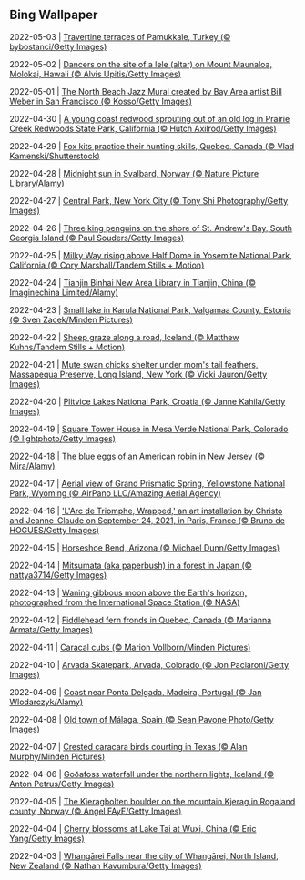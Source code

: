 ## Bing Wallpaper
2022-05-03 | [Travertine terraces of Pamukkale, Turkey (© bybostanci/Getty Images)](./wallpaper/2022-05-03.jpg) 

2022-05-02 | [Dancers on the site of a lele (altar) on Mount Maunaloa, Molokai, Hawaii (© Alvis Upitis/Getty Images)](./wallpaper/2022-05-02.jpg) 

2022-05-01 | [The North Beach Jazz Mural created by Bay Area artist Bill Weber in San Francisco (© Kosso/Getty Images)](./wallpaper/2022-05-01.jpg) 

2022-04-30 | [A young coast redwood sprouting out of an old log in Prairie Creek Redwoods State Park, California (© Hutch Axilrod/Getty Images)](./wallpaper/2022-04-30.jpg) 

2022-04-29 | [Fox kits practice their hunting skills, Quebec, Canada (© Vlad Kamenski/Shutterstock)](./wallpaper/2022-04-29.jpg) 

2022-04-28 | [Midnight sun in Svalbard, Norway (© Nature Picture Library/Alamy)](./wallpaper/2022-04-28.jpg) 

2022-04-27 | [Central Park, New York City (© Tony Shi Photography/Getty Images)](./wallpaper/2022-04-27.jpg) 

2022-04-26 | [Three king penguins on the shore of St. Andrew's Bay, South Georgia Island (© Paul Souders/Getty Images)](./wallpaper/2022-04-26.jpg) 

2022-04-25 | [Milky Way rising above Half Dome in Yosemite National Park, California (© Cory Marshall/Tandem Stills + Motion)](./wallpaper/2022-04-25.jpg) 

2022-04-24 | [Tianjin Binhai New Area Library in Tianjin, China (© Imaginechina Limited/Alamy)](./wallpaper/2022-04-24.jpg) 

2022-04-23 | [Small lake in Karula National Park, Valgamaa County, Estonia (© Sven Zacek/Minden Pictures)](./wallpaper/2022-04-23.jpg) 

2022-04-22 | [Sheep graze along a road, Iceland (© Matthew Kuhns/Tandem Stills + Motion)](./wallpaper/2022-04-22.jpg) 

2022-04-21 | [Mute swan chicks shelter under mom's tail feathers, Massapequa Preserve, Long Island, New York (© Vicki Jauron/Getty Images)](./wallpaper/2022-04-21.jpg) 

2022-04-20 | [Plitvice Lakes National Park, Croatia (© Janne Kahila/Getty Images)](./wallpaper/2022-04-20.jpg) 

2022-04-19 | [Square Tower House in Mesa Verde National Park, Colorado (© lightphoto/Getty Images)](./wallpaper/2022-04-19.jpg) 

2022-04-18 | [The blue eggs of an American robin in New Jersey (© Mira/Alamy)](./wallpaper/2022-04-18.jpg) 

2022-04-17 | [Aerial view of Grand Prismatic Spring, Yellowstone National Park, Wyoming (© AirPano LLC/Amazing Aerial Agency)](./wallpaper/2022-04-17.jpg) 

2022-04-16 | ['L'Arc de Triomphe, Wrapped,' an art installation by Christo and Jeanne-Claude on September 24, 2021, in Paris, France (© Bruno de HOGUES/Getty Images)](./wallpaper/2022-04-16.jpg) 

2022-04-15 | [Horseshoe Bend, Arizona (© Michael Dunn/Getty Images)](./wallpaper/2022-04-15.jpg) 

2022-04-14 | [Mitsumata (aka paperbush) in a forest in Japan (© nattya3714/Getty Images)](./wallpaper/2022-04-14.jpg) 

2022-04-13 | [Waning gibbous moon above the Earth's horizon, photographed from the International Space Station (© NASA)](./wallpaper/2022-04-13.jpg) 

2022-04-12 | [Fiddlehead fern fronds in Quebec, Canada (© Marianna Armata/Getty Images)](./wallpaper/2022-04-12.jpg) 

2022-04-11 | [Caracal cubs (© Marion Vollborn/Minden Pictures)](./wallpaper/2022-04-11.jpg) 

2022-04-10 | [Arvada Skatepark, Arvada, Colorado (© Jon Paciaroni/Getty Images)](./wallpaper/2022-04-10.jpg) 

2022-04-09 | [Coast near Ponta Delgada, Madeira, Portugal (© Jan Wlodarczyk/Alamy)](./wallpaper/2022-04-09.jpg) 

2022-04-08 | [Old town of Málaga, Spain (© Sean Pavone Photo/Getty Images)](./wallpaper/2022-04-08.jpg) 

2022-04-07 | [Crested caracara birds courting in Texas (© Alan Murphy/Minden Pictures)](./wallpaper/2022-04-07.jpg) 

2022-04-06 | [Goðafoss waterfall under the northern lights, Iceland (© Anton Petrus/Getty Images)](./wallpaper/2022-04-06.jpg) 

2022-04-05 | [The Kjeragbolten boulder on the mountain Kjerag in Rogaland county, Norway (© Angel FAyE/Getty Images)](./wallpaper/2022-04-05.jpg) 

2022-04-04 | [Cherry blossoms at Lake Tai at Wuxi, China (© Eric Yang/Getty Images)](./wallpaper/2022-04-04.jpg) 

2022-04-03 | [Whangārei Falls near the city of Whangārei, North Island, New Zealand (© Nathan Kavumbura/Getty Images)](./wallpaper/2022-04-03.jpg) 

